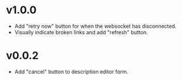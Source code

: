 # v1.0.0
- Add "retry now" button for when the websocket has disconnected.
- Visually indicate broken links and add "refresh" button.
# v0.0.2
- Add "cancel" button to description editor form.

